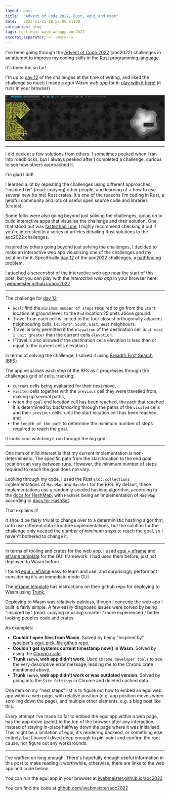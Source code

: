 ```yaml
---
layout: post
title:  "Advent of Code 2022, Rust, egui and Wasm"
date:   2023-11-25 19:57:00 +1100
categories: blog
tags: rust egui wasm webapp aoc2022
excerpt_separator: <!--more-->
---
```

I've been going through the [Advent of Code 2022][aoc2022] (aoc2022) challenges in an attempt to improve my coding skills in the [Rust][rust-lang] programming language. 

It's been fun so far! 

I'm up to [day 12][aoc2022-day12] of the challenges at the time of writing, and liked the challenge so much I made a *egui Wasm web app* for it: [play with it here!][gh-page-jwebmeister-aoc2022] 
(it runs in your browser)

[![aoc2022_day12_pathfinder_webapp](/assets/images/aoc2022_day12_pathfinder.png)][gh-page-jwebmeister-aoc2022]

<!--more-->
---

I did peek at a few solutions from others. I sometimes peeked when I ran into roadblocks, but I always peeked after I completed a challenge, curious to see how others approached it. 

I'm glad I did! 

I learned a lot by repeating the challenges using different approaches, "inspired by" (read: copying) other people, and learning of + how to use several new (to me) Rust crates. It's one of the reasons I'm coding in Rust, a helpful community and lots of useful open source code and libraries (crates).

Some folks were also going beyond just solving the challenges, going on to build interactive apps that visualise the challenge and their solution. One that stood out was [fasterthanli.me][fasterthanlime-aoc2022], I highly recommend checking it out if you're interested in a series of articles detailing Rust solutions to the aoc2022 challenges. 

Inspired by others going beyond just solving the challenges, I decided to make an interactive web app visualising one of the challenges and my solution for it. Specifically [day 12][aoc2022-day12] of the aoc2022 challenges, a [pathfinding][wiki-pathfinding] problem. 

I attached a screenshot of the interactive web app near the start of this post, but you can play with the *interactive web app* in your browser here: [jwebmeister.github.io/aoc2022][gh-page-jwebmeister-aoc2022]

---

The challenge for [day 12][aoc2022-day12]:
- `Goal`: find the `minimum number of steps` required to go from the `Start` location at ground level, to the `End` location 25 units above ground. 
- Travel from each cell is limited to the four closest orthogonally adjacent neighbouring cells, i.e. `North`, `South`, `East`, `West` neighbours.
- Travel is only permitted if the `elevation` of the destination cell is `at most 1 unit greater` than the current cells `elevation`.
- (Travel is also allowed if the destination cells elevation is less than or equal to the current cells elevation.)

In terms of solving the challenge, I solved it using [Breadth First Search (BFS)][wiki-bfs].  

The app visualises each step of the BFS as it progresses through the challenges grid of cells, tracking:
- `current` cells being evaluated for their next move, 
- `visited` cells together with the `previous` cell they were travelled from, making up several paths,
- when the `goal` end location cell has been reached, the `path` that reached it is determined by *backtracking* through the paths of the `visited` cells and their `previous` cells, until the start location cell has been reached, and 
- the `length of the path` to determine the minimum number of steps required to reach the goal.

It looks cool watching it run through the big grid!

---

One item of mild interest is that my current implementation is non-deterministic. The specific path from the start location to the end goal location can vary between runs. However, the minimum number of steps required to reach the goal does not vary.

Looking through my code, I used the Rust `std::collections` implementations of `HashMap` and `HashSet` for the BFS. By default, these implementations use a randomly seeded hashing algorithm, according to the [docs for HashMap][rust-doc-hashmap], with `HashSet` being an implementation of `HashMap` according to [docs for HashSet][rust-doc-hashset].  

That explains it!  

It should be fairly trivial to change over to a deterministic hashing algorithm, or to use different data structure implementations, but the solution for the challenge only needed the *number of minimum steps* to reach the goal, so I haven't bothered to change it.

---

In terms of tooling and crates for the web app, I used [egui + eframe][gh-repo-egui] and [eframe template][gh-repo-eframe-template] for the GUI framework. I had used them before, just not deployed to Wasm before. 

I found [egui + eframe][gh-repo-egui] easy to learn and use, and surprisingly performant considering it's an immediate mode GUI.

The [eframe template][gh-repo-eframe-template] has instructions on their github repo for deploying to Wasm using [Trunk][trunk-rs]. 

Deploying to Wasm was relatively painless, though I concede the web app I built is fairly simple. A few easily diagnosed issues were solved by being "inspired by" (read: copying or using) smarter / more experienced / better looking peoples code and crates.

As examples:

- **Couldn't open files from Wasm**. Solved by being "inspired by" [woelper's egui_pick_file github repo][gh-repo-egui-pick-file].
- **Couldn't get systems current timestamp now() in Wasm**. Solved by using the [Chrono crate][gh-repo-chrono].
- **Trunk `serve`, web app didn't work**. Used `Chrome developer tools` to see the very descriptive error message, leading me to the Chrono crate mentioned above.
- **Trunk `serve`, web app didn't work or was outdated version**. Solved by going into the `Site Settings` in Chrome and deleted cached data.

One item on my "next steps" list is to figure out how to embed an egui web app within a web page, with relative position (e.g. app position moves when scrolling down the page), and multiple other elements, e.g. a blog post like this.

Every attempt I've made so far to embed the egui app within a web page, has the app move (paint) to the top of the browser after any interaction, instead of staying in-place halfway down the page where it was initialised.  This might be a limitation of egui, it's rendering backend, or something else entirely, but I haven't dived deep enough to pin-point and confirm the root-cause, nor figure out any workarounds.

---

I've waffled on long enough. There's hopefully enough useful information in this post to make reading it worthwhile, otherwise, there are links to the web app and code below.

You can run the egui app in your browser at [jwebmeister.github.io/aoc2022][gh-page-jwebmeister-aoc2022]

You can find the code at [github.com/jwebmeister/aoc2022][gh-repo-jwebmeister-aoc2022]


[rust-lang]: https://www.rust-lang.org/
[rust-doc-hashmap]: https://doc.rust-lang.org/std/collections/struct.HashMap.html
[rust-doc-hashset]: https://doc.rust-lang.org/std/collections/struct.HashSet.html

[aoc2022]: https://adventofcode.com/2022
[aoc2022-day12]: https://adventofcode.com/2022/day/12

[gh-page-jwebmeister-aoc2022]: https://jwebmeister.github.io/aoc2022
[gh-repo-jwebmeister-aoc2022]: https://github.com/jwebmeister/aoc2022

[gh-repo-egui]: https://github.com/emilk/egui
[gh-repo-eframe-template]: https://github.com/emilk/eframe_template/

[trunk-rs]: https://trunkrs.dev/
[gh-repo-egui-pick-file]: https://github.com/woelper/egui_pick_file
[gh-repo-chrono]: https://github.com/chronotope/chrono

[fasterthanlime-aoc2022]: https://fasterthanli.me/series/advent-of-code-2022/
[wiki-bfs]: https://wikipedia.org/wiki/Breadth-first_search
[wiki-pathfinding]: https://wikipedia.org/wiki/Pathfinding